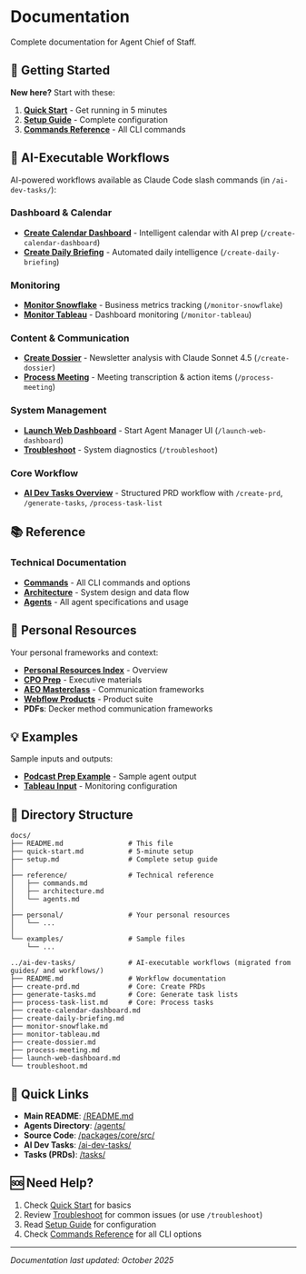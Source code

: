 # Documentation

Complete documentation for Agent Chief of Staff.

## 🚀 Getting Started

**New here?** Start with these:

1. **[Quick Start](quick-start.md)** - Get running in 5 minutes
2. **[Setup Guide](setup.md)** - Complete configuration
3. **[Commands Reference](reference/commands.md)** - All CLI commands

## 📖 AI-Executable Workflows

AI-powered workflows available as Claude Code slash commands (in `/ai-dev-tasks/`):

### Dashboard & Calendar
- **[Create Calendar Dashboard](../ai-dev-tasks/create-calendar-dashboard.md)** - Intelligent calendar with AI prep (`/create-calendar-dashboard`)
- **[Create Daily Briefing](../ai-dev-tasks/create-daily-briefing.md)** - Automated daily intelligence (`/create-daily-briefing`)

### Monitoring
- **[Monitor Snowflake](../ai-dev-tasks/monitor-snowflake.md)** - Business metrics tracking (`/monitor-snowflake`)
- **[Monitor Tableau](../ai-dev-tasks/monitor-tableau.md)** - Dashboard monitoring (`/monitor-tableau`)

### Content & Communication
- **[Create Dossier](../ai-dev-tasks/create-dossier.md)** - Newsletter analysis with Claude Sonnet 4.5 (`/create-dossier`)
- **[Process Meeting](../ai-dev-tasks/process-meeting.md)** - Meeting transcription & action items (`/process-meeting`)

### System Management
- **[Launch Web Dashboard](../ai-dev-tasks/launch-web-dashboard.md)** - Start Agent Manager UI (`/launch-web-dashboard`)
- **[Troubleshoot](../ai-dev-tasks/troubleshoot.md)** - System diagnostics (`/troubleshoot`)

### Core Workflow
- **[AI Dev Tasks Overview](../ai-dev-tasks/README.md)** - Structured PRD workflow with `/create-prd`, `/generate-tasks`, `/process-task-list`

## 📚 Reference

### Technical Documentation
- **[Commands](reference/commands.md)** - All CLI commands and options
- **[Architecture](reference/architecture.md)** - System design and data flow
- **[Agents](reference/agents.md)** - All agent specifications and usage

## 👤 Personal Resources

Your personal frameworks and context:
- **[Personal Resources Index](personal/personal-resources.md)** - Overview
- **[CPO Prep](personal/cpo-prep-general-about-me.md)** - Executive materials
- **[AEO Masterclass](personal/aeo-masterclass.md)** - Communication frameworks
- **[Webflow Products](personal/webflow_products_overview.md)** - Product suite
- **PDFs**: Decker method communication frameworks

## 💡 Examples

Sample inputs and outputs:
- **[Podcast Prep Example](examples/podcast-prep-example.md)** - Sample agent output
- **[Tableau Input](examples/tableau-monitor-input.json)** - Monitoring configuration

## 📂 Directory Structure

```
docs/
├── README.md                # This file
├── quick-start.md           # 5-minute setup
├── setup.md                 # Complete setup guide
│
├── reference/               # Technical reference
│   ├── commands.md
│   ├── architecture.md
│   └── agents.md
│
├── personal/                # Your personal resources
│   └── ...
│
└── examples/                # Sample files
    └── ...

../ai-dev-tasks/             # AI-executable workflows (migrated from guides/ and workflows/)
├── README.md                # Workflow documentation
├── create-prd.md            # Core: Create PRDs
├── generate-tasks.md        # Core: Generate task lists
├── process-task-list.md     # Core: Process tasks
├── create-calendar-dashboard.md
├── create-daily-briefing.md
├── monitor-snowflake.md
├── monitor-tableau.md
├── create-dossier.md
├── process-meeting.md
├── launch-web-dashboard.md
└── troubleshoot.md
```

## 🔗 Quick Links

- **Main README**: [/README.md](../README.md)
- **Agents Directory**: [/agents/](../agents/)
- **Source Code**: [/packages/core/src/](../packages/core/src/)
- **AI Dev Tasks**: [/ai-dev-tasks/](../ai-dev-tasks/)
- **Tasks (PRDs)**: [/tasks/](../tasks/)

## 🆘 Need Help?

1. Check [Quick Start](quick-start.md) for basics
2. Review [Troubleshoot](../ai-dev-tasks/troubleshoot.md) for common issues (or use `/troubleshoot`)
3. Read [Setup Guide](setup.md) for configuration
4. Check [Commands Reference](reference/commands.md) for all CLI options

---

*Documentation last updated: October 2025*
